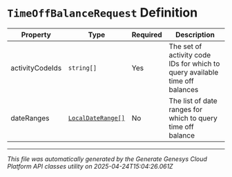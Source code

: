 # `TimeOffBalanceRequest` Definition

| Property | Type | Required | Description |
|----------|------|----------|-------------|
| activityCodeIds | `string[]` | Yes | The set of activity code IDs for which to query available time off balances |
| dateRanges | [`LocalDateRange[]`](localdaterange-definition.md) | No | The list of date ranges for which to query time off balance |

---

*This file was automatically generated by the Generate Genesys Cloud Platform API classes utility on 2025-04-24T15:04:26.061Z*